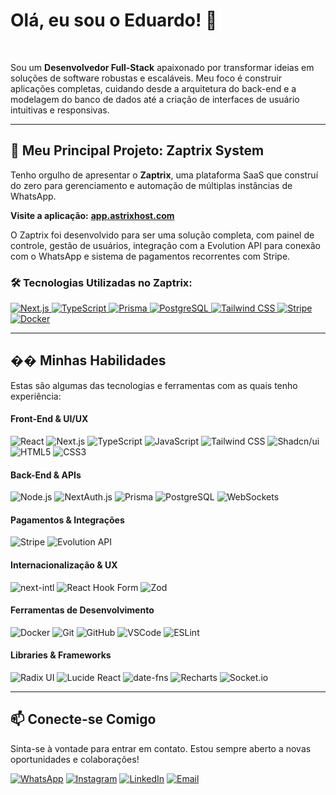 # Olá, eu sou o Eduardo! 👋

<a href="https://app.astrixhost.com" target="_blank">
</a>

<br/>

Sou um **Desenvolvedor Full-Stack** apaixonado por transformar ideias em soluções de software robustas e escaláveis. Meu foco é construir aplicações completas, cuidando desde a arquitetura do back-end e a modelagem do banco de dados até a criação de interfaces de usuário intuitivas e responsivas.

---

## 🚀 Meu Principal Projeto: Zaptrix System

Tenho orgulho de apresentar o **Zaptrix**, uma plataforma SaaS que construí do zero para gerenciamento e automação de múltiplas instâncias de WhatsApp.

**Visite a aplicação:** **[app.astrixhost.com](https://app.astrixhost.com)**

O Zaptrix foi desenvolvido para ser uma solução completa, com painel de controle, gestão de usuários, integração com a Evolution API para conexão com o WhatsApp e sistema de pagamentos recorrentes com Stripe.

### 🛠️ Tecnologias Utilizadas no Zaptrix:
<p align="left">
  <a href="https://nextjs.org/" target="_blank">
    <img src="https://img.shields.io/badge/Next.js-000000?style=for-the-badge&logo=nextdotjs&logoColor=white" alt="Next.js"/>
  </a>
  <a href="https://www.typescriptlang.org/" target="_blank">
    <img src="https://img.shields.io/badge/TypeScript-3178C6?style=for-the-badge&logo=typescript&logoColor=white" alt="TypeScript"/>
  </a>
  <a href="https://www.prisma.io/" target="_blank">
    <img src="https://img.shields.io/badge/Prisma-2D3748?style=for-the-badge&logo=prisma&logoColor=white" alt="Prisma"/>
  </a>
  <a href="https://www.postgresql.org" target="_blank">
    <img src="https://img.shields.io/badge/PostgreSQL-316192?style=for-the-badge&logo=postgresql&logoColor=white" alt="PostgreSQL"/>
  </a>
  <a href="https://tailwindcss.com/" target="_blank">
    <img src="https://img.shields.io/badge/Tailwind_CSS-38B2AC?style=for-the-badge&logo=tailwind-css&logoColor=white" alt="Tailwind CSS"/>
  </a>
  <a href="https://stripe.com" target="_blank">
    <img src="https://img.shields.io/badge/Stripe-626CD9?style=for-the-badge&logo=stripe&logoColor=white" alt="Stripe"/>
  </a>
  <a href="https://www.docker.com/" target="_blank">
    <img src="https://img.shields.io/badge/Docker-2496ED?style=for-the-badge&logo=docker&logoColor=white" alt="Docker"/>
  </a>
</p>

---

## �� Minhas Habilidades

Estas são algumas das tecnologias e ferramentas com as quais tenho experiência:

#### **Front-End & UI/UX**
<p align="left">
  <img src="https://img.shields.io/badge/React-20232A?style=for-the-badge&logo=react&logoColor=61DAFB" alt="React"/>
  <img src="https://img.shields.io/badge/Next.js-000000?style=for-the-badge&logo=nextdotjs&logoColor=white" alt="Next.js"/>
  <img src="https://img.shields.io/badge/TypeScript-3178C6?style=for-the-badge&logo=typescript&logoColor=white" alt="TypeScript"/>
  <img src="https://img.shields.io/badge/JavaScript-F7DF1E?style=for-the-badge&logo=javascript&logoColor=black" alt="JavaScript"/>
  <img src="https://img.shields.io/badge/Tailwind_CSS-38B2AC?style=for-the-badge&logo=tailwind-css&logoColor=white" alt="Tailwind CSS"/>
  <img src="https://img.shields.io/badge/Shadcn/ui-000000?style=for-the-badge&logo=shadcnui&logoColor=white" alt="Shadcn/ui"/>
  <img src="https://img.shields.io/badge/HTML5-E34F26?style=for-the-badge&logo=html5&logoColor=white" alt="HTML5"/>
  <img src="https://img.shields.io/badge/CSS3-1572B6?style=for-the-badge&logo=css3&logoColor=white" alt="CSS3"/>
</p>

#### **Back-End & APIs**
<p align="left">
  <img src="https://img.shields.io/badge/Node.js-339933?style=for-the-badge&logo=nodedotjs&logoColor=white" alt="Node.js"/>
  <img src="https://img.shields.io/badge/NextAuth.js-000000?style=for-the-badge&logo=next-auth&logoColor=white" alt="NextAuth.js"/>
  <img src="https://img.shields.io/badge/Prisma-2D3748?style=for-the-badge&logo=prisma&logoColor=white" alt="Prisma"/>
  <img src="https://img.shields.io/badge/PostgreSQL-316192?style=for-the-badge&logo=postgresql&logoColor=white" alt="PostgreSQL"/>
  <img src="https://img.shields.io/badge/WebSockets-000000?style=for-the-badge&logo=websocket&logoColor=white" alt="WebSockets"/>
</p>

#### **Pagamentos & Integrações**
<p align="left">
  <img src="https://img.shields.io/badge/Stripe-626CD9?style=for-the-badge&logo=stripe&logoColor=white" alt="Stripe"/>
  <img src="https://img.shields.io/badge/Evolution_API-000000?style=for-the-badge&logo=evolution&logoColor=white" alt="Evolution API"/>
</p>

#### **Internacionalização & UX**
<p align="left">
  <img src="https://img.shields.io/badge/next--intl-000000?style=for-the-badge&logo=next-intl&logoColor=white" alt="next-intl"/>
  <img src="https://img.shields.io/badge/React_Hook_Form-EC5990?style=for-the-badge&logo=react-hook-form&logoColor=white" alt="React Hook Form"/>
  <img src="https://img.shields.io/badge/Zod-000000?style=for-the-badge&logo=zod&logoColor=white" alt="Zod"/>
</p>

#### **Ferramentas de Desenvolvimento**
<p align="left">
  <img src="https://img.shields.io/badge/Docker-2496ED?style=for-the-badge&logo=docker&logoColor=white" alt="Docker"/>
  <img src="https://img.shields.io/badge/Git-F05032?style=for-the-badge&logo=git&logoColor=white" alt="Git"/>
  <img src="https://img.shields.io/badge/GitHub-181717?style=for-the-badge&logo=github&logoColor=white" alt="GitHub"/>
  <img src="https://img.shields.io/badge/VS_Code-007ACC?style=for-the-badge&logo=visual-studio-code&logoColor=white" alt="VSCode"/>
  <img src="https://img.shields.io/badge/ESLint-4B32C3?style=for-the-badge&logo=eslint&logoColor=white" alt="ESLint"/>
</p>

#### **Libraries & Frameworks**
<p align="left">
  <img src="https://img.shields.io/badge/Radix_UI-161618?style=for-the-badge&logo=radix-ui&logoColor=white" alt="Radix UI"/>
  <img src="https://img.shields.io/badge/Lucide_React-000000?style=for-the-badge&logo=lucide&logoColor=white" alt="Lucide React"/>
  <img src="https://img.shields.io/badge/date--fns-000000?style=for-the-badge&logo=date-fns&logoColor=white" alt="date-fns"/>
  <img src="https://img.shields.io/badge/Recharts-000000?style=for-the-badge&logo=recharts&logoColor=white" alt="Recharts"/>
  <img src="https://img.shields.io/badge/Socket.io-010101?style=for-the-badge&logo=socket.io&logoColor=white" alt="Socket.io"/>
</p>

---

## 📫 Conecte-se Comigo

Sinta-se à vontade para entrar em contato. Estou sempre aberto a novas oportunidades e colaborações!

<p align="left">
<a href="https://wa.me/[SEU-NUMERO-COM-CODIGO-DO-PAIS]" target="_blank"><img src="https://img.shields.io/badge/WhatsApp-25D366?style=for-the-badge&logo=whatsapp&logoColor=white" alt="WhatsApp"/></a>
<a href="https://instagram.com/eduardox.dev" target="_blank"><img src="https://img.shields.io/badge/Instagram-E4405F?style=for-the-badge&logo=instagram&logoColor=white" alt="Instagram"/></a>
<a href="[SEU-LINKEDIN-AQUI]" target="_blank"><img src="https://img.shields.io/badge/LinkedIn-0A66C2?style=for-the-badge&logo=linkedin&logoColor=white" alt="LinkedIn"/></a>
<a href="mailto:[SEU-EMAIL-AQUI]"><img src="https://img.shields.io/badge/Email-D14836?style=for-the-badge&logo=gmail&logoColor=white" alt="Email"/></a>
</p>